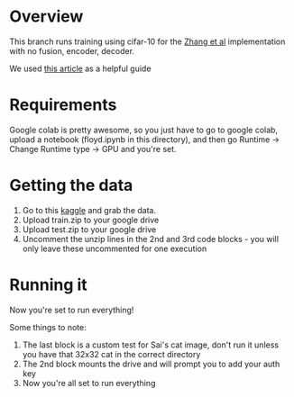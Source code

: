 # Overview
This branch runs training using cifar-10 for the [Zhang et al](https://richzhang.github.io/colorization/) implementation with no fusion, encoder, decoder.

We used [this article](https://blog.floydhub.com/colorizing-b-w-photos-with-neural-networks/) as a helpful guide

# Requirements
Google colab is pretty awesome, so you just have to go to google colab, upload a
notebook (floyd.ipynb in this directory), and then go Runtime -> Change Runtime
type -> GPU and you're set.

# Getting the data
1. Go to this [kaggle](https://www.kaggle.com/c/cifar-10/data) and grab the data.
2. Upload train.zip to your google drive
3. Upload test.zip to your google drive
4. Uncomment the unzip lines in the 2nd and 3rd code blocks - you will only leave these uncommented for one execution

# Running it
Now you're set to run everything!

Some things to note:
1. The last block is a custom test for Sai's cat image, don't run it unless you have that 32x32 cat in the correct directory
2. The 2nd block mounts the drive and will prompt you to add your auth key
3. Now you're all set to run everything
